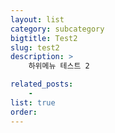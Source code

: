 ```yaml
---
layout: list
category: subcategory
bigtitle: Test2
slug: test2
description: >
    하위메뉴 테스트 2

related_posts:
    - 
list: true
order: 
---
```

